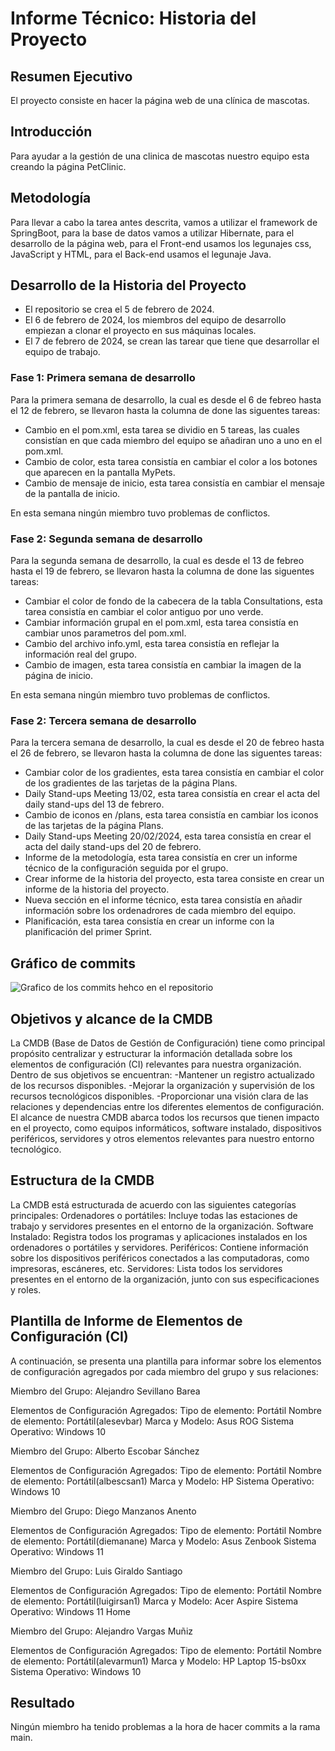 # Informe Técnico: Historia del Proyecto

## Resumen Ejecutivo
El proyecto consiste en hacer la página web de una clínica de mascotas.

## Introducción
Para ayudar a la gestión de una clinica de mascotas nuestro equipo esta creando la página PetClinic.

## Metodología
Para llevar a cabo la tarea antes descrita, vamos a utilizar el framework de SpringBoot, para la base de datos vamos a utilizar Hibernate, para el desarrollo de la página web, para el Front-end usamos los legunajes css, JavaScript y HTML, para el Back-end usamos el legunaje Java.

## Desarrollo de la Historia del Proyecto
- El repositorio se crea el 5 de febrero de 2024.
- El 6 de febrero de 2024, los miembros del equipo de desarrollo empiezan a clonar el proyecto en sus máquinas locales.
- El 7 de febrero de 2024, se crean las tarear que tiene que desarrollar el equipo de trabajo.

### Fase 1: Primera semana de desarrollo
Para la primera semana de desarrollo, la cual es desde el 6 de febreo hasta el 12 de febrero, se llevaron hasta la columna de done las siguentes tareas:

- Cambio en el pom.xml, esta tarea se dividio en 5 tareas, las cuales consistían en que cada miembro del equipo se añadiran uno a uno en el pom.xml.
- Cambio de color, esta tarea consistía en cambiar el color a los botones que aparecen en la pantalla MyPets.
- Cambio de mensaje de inicio, esta tarea consistía en cambiar el mensaje de la pantalla de inicio.

En esta semana ningún miembro tuvo problemas de conflictos.

### Fase 2: Segunda semana de desarrollo
Para la segunda semana de desarrollo, la cual es desde el 13 de febreo hasta el 19 de febrero, se llevaron hasta la columna de done las siguentes tareas:

- Cambiar el color de fondo de la cabecera de la tabla Consultations, esta tarea consistía en cambiar el color antiguo por uno verde.
- Cambiar información grupal en el pom.xml, esta tarea consistía en cambiar unos parametros del pom.xml.
- Cambio del archivo info.yml, esta tarea consistía en reflejar la información real del grupo.
- Cambio de imagen, esta tarea consistía en cambiar la imagen de la página de inicio.

En esta semana ningún miembro tuvo problemas de conflictos.

### Fase 2: Tercera semana de desarrollo
Para la tercera semana de desarrollo, la cual es desde el 20 de febreo hasta el 26 de febrero, se llevaron hasta la columna de done las siguentes tareas:

- Cambiar color de los gradientes, esta tarea consistía en cambiar el color de los gradientes de las tarjetas de la página Plans.
- Daily Stand-ups Meeting 13/02, esta tarea consistía en crear el acta del daily stand-ups del 13 de febrero.
- Cambio de iconos en /plans, esta tarea consistía en cambiar los iconos de las tarjetas de la página Plans.
- Daily Stand-ups Meeting 20/02/2024, esta tarea consistía en crear el acta del daily stand-ups del 20 de febrero.
- Informe de la metodología, esta tarea consistía en crer un informe técnico de la configuración seguida por el grupo.
- Crear informe de la historia del proyecto, esta tarea consiste en crear un informe de la historia del proyecto.
- Nueva sección en el informe técnico, esta tarea consistía en añadir información sobre los ordenadrores de cada miembro del equipo.
- Planificación, esta tarea consistía en crear un informe con la planificación del primer Sprint.

## Gráfico de commits
![Grafico de los commits hehco en el repositorio](../../frontend/src/static/images/Gráfico%20de%20Commits.png)

## Objetivos y alcance de la CMDB
La CMDB (Base de Datos de Gestión de Configuración) tiene como principal propósito centralizar y estructurar la información detallada sobre los elementos de configuración (CI) relevantes para nuestra organización. Dentro de sus objetivos se encuentran:
-Mantener un registro actualizado de los recursos disponibles.
-Mejorar la organización y supervisión de los recursos tecnológicos disponibles.
-Proporcionar una visión clara de las relaciones y dependencias entre los diferentes elementos de configuración.
El alcance de nuestra CMDB abarca todos los recursos que tienen impacto en el proyecto, como equipos informáticos, software instalado, dispositivos periféricos, servidores y otros elementos relevantes para nuestro entorno tecnológico.

## Estructura de la CMDB
La CMDB está estructurada de acuerdo con las siguientes categorías principales:
Ordenadores o portátiles: Incluye todas las estaciones de trabajo y servidores presentes en el entorno de la organización.
Software Instalado: Registra todos los programas y aplicaciones instalados en los ordenadores o portátiles y servidores.
Periféricos: Contiene información sobre los dispositivos periféricos conectados a las computadoras, como impresoras, escáneres, etc.
Servidores: Lista todos los servidores presentes en el entorno de la organización, junto con sus especificaciones y roles.

## Plantilla de Informe de Elementos de Configuración (CI)
A continuación, se presenta una plantilla para informar sobre los elementos de configuración agregados por cada miembro del grupo y sus relaciones:

Miembro del Grupo: Alejandro Sevillano Barea

Elementos de Configuración Agregados:
Tipo de elemento: Portátil
Nombre de elemento: Portátil(alesevbar)
Marca y Modelo: Asus ROG
Sistema Operativo: Windows 10

Miembro del Grupo: Alberto Escobar Sánchez 

Elementos de Configuración Agregados:
Tipo de elemento: Portátil
Nombre de elemento: Portátil(albescsan1)
Marca y Modelo: HP
Sistema Operativo: Windows 10

Miembro del Grupo: Diego Manzanos Anento

Elementos de Configuración Agregados:
Tipo de elemento: Portátil
Nombre de elemento: Portátil(diemanane)
Marca y Modelo: Asus Zenbook
Sistema Operativo: Windows 11

Miembro del Grupo: Luis Giraldo Santiago 

Elementos de Configuración Agregados:
Tipo de elemento: Portátil
Nombre de elemento: Portátil(luigirsan1)
Marca y Modelo: Acer Aspire
Sistema Operativo: Windows 11 Home

Miembro del Grupo: Alejandro Vargas Muñiz

Elementos de Configuración Agregados:
Tipo de elemento: Portátil
Nombre de elemento: Portátil(alevarmun1)
Marca y Modelo: HP Laptop 15-bs0xx
Sistema Operativo: Windows 10

## Resultado
Ningún miembro ha tenido problemas a la hora de hacer commits a la rama main.